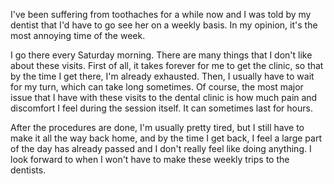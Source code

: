 I've been suffering from toothaches for a while now and I was told by my dentist that I'd have to go see her on a weekly basis. In my opinion, it's the most annoying time of the week.

I go there every Saturday morning. There are many things that I don't like about these visits. First of all, it takes forever for me to get the clinic, so that by the time I get there, I'm already exhausted. Then, I usually have to wait for my turn, which can take long sometimes. Of course, the most major issue that I have with these visits to the dental clinic is how much pain and discomfort I feel during the session itself. It can sometimes last for hours.

After the procedures are done, I'm usually pretty tired, but I still have to make it all the way back home, and by the time I get back, I feel a large part of the day has already passed and I don't really feel like doing anything. I look forward to when I won't have to make these weekly trips to the dentists.